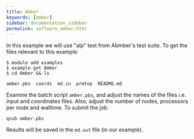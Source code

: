 ```yaml
---
title: Amber
keywords: [amber]
sidebar: documentation_sidebar
permalink: software_amber.html
---
```


In this example we will use "alp" test from Abmber's test suite.
To get the files relevant to this example:

~~~
$ module add examples
$ example get Amber
$ cd Amber && ls

amber.pbs  coords  md.in  prmtop  README.md
~~~

Examine the batch script `amber.pbs`, and adjust
the names of the files i.e. input and coordinates files.
Also, adjust the number of nodes, processors per node and walltime.
To submit the job:

~~~
qsub amber.pbs 
~~~

Results will be saved in the `md.out` file (in our example).

